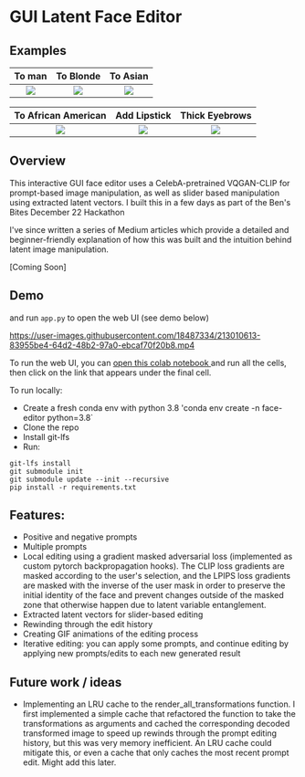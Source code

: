 # GUI Latent Face Editor

## Examples

To man                     |  To Blonde | To Asian
:-------------------------:|:-------------------------:|:----:|
![](https://github.com/ErwannMillon/face-editor/blob/main/animations/woman_to_man.gif)  |  ![](https://github.com/ErwannMillon/face-editor/blob/main/animations/blonde.gif) | ![](https://github.com/ErwannMillon/face-editor/blob/main/animations/to_sian.gif)

  To African American | Add Lipstick                   |  Thick Eyebrows
:-------------------------:|:-------------------------:| :---:|
![](https://github.com/ErwannMillon/face-editor/blob/main/animations/to_black.gif) | ![](https://github.com/ErwannMillon/face-editor/blob/main/animations/add_lipstick.gif)  |  ![](https://github.com/ErwannMillon/face-editor/blob/main/animations/thick_eyebrows.gif)


## Overview
This interactive GUI face editor uses a CelebA-pretrained VQGAN-CLIP for prompt-based image manipulation, as well as slider based manipulation using extracted latent vectors. I built this in a few days as part of the Ben's Bites December 22 Hackathon

I've since written a series of Medium articles which provide a detailed and beginner-friendly explanation of how this was built and the intuition behind latent image manipulation. 

[Coming Soon]

## Demo


and run `app.py` to open the web UI (see demo below)

https://user-images.githubusercontent.com/18487334/213010613-83955be4-64d2-48b2-97a0-ebcaf70f20b8.mp4

To run the web UI, you can <a href="https://colab.research.google.com/drive/110uAZIRQjQen0rKqcnX_bqUXIahvRsm9?usp=sharing"> open this colab notebook </a> and run all the cells, then click on the link that appears under the final cell.

To run locally:
- Create a fresh conda env with python 3.8 'conda env create -n face-editor python=3.8`
- Clone the repo
- Install git-lfs
- Run:

```
git-lfs install
git submodule init
git submodule update --init --recursive
pip install -r requirements.txt
```

## Features:
- Positive and negative prompts
- Multiple prompts
- Local editing using a gradient masked adversarial loss (implemented as custom pytorch backpropagation hooks). The CLIP loss gradients are masked according to the user's selection, and the LPIPS loss gradients are masked with the inverse of the user mask in order to preserve the initial identity of the face and prevent changes outside of the masked zone that otherwise happen due to latent variable entanglement. 
- Extracted latent vectors for slider-based editing
- Rewinding through the edit history
- Creating GIF animations of the editing process 
- Iterative editing: you can apply some prompts, and continue editing by applying new prompts/edits to each new generated result

## Future work / ideas
- Implementing an LRU cache to the render_all_transformations function. I first implemented a simple cache that refactored the function to take the transformations as arguments and cached the corresponding decoded transformed image to speed up rewinds through the prompt editing history, but this was very memory inefficient. An LRU cache could mitigate this, or even a cache that only caches the most recent prompt edit. Might add this later. 

